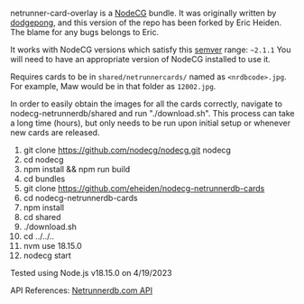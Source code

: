 netrunner-card-overlay is a [NodeCG](http://github.com/nodecg/nodecg) bundle.
It was originally written by [dodgepong](https://github.com/dodgepong/nodecg-netrunnerdb-cards), and this version of the repo has been forked by Eric Heiden. The blame for any bugs belongs to Eric.

It works with NodeCG versions which satisfy this [semver](https://docs.npmjs.com/getting-started/semantic-versioning) range: `~2.1.1`
You will need to have an appropriate version of NodeCG installed to use it.

Requires cards to be in `shared/netrunnercards/` named as `<nrdbcode>.jpg`. For example, Maw would be in that folder as `12002.jpg`.

In order to easily obtain the images for all the cards correctly, navigate to nodecg-netrunnerdb/shared and run "./download.sh". This process can take a long time (hours), but only needs to be run upon initial setup or whenever new cards are released.

1. git clone https://github.com/nodecg/nodecg.git nodecg
2. cd nodecg
3. npm install && npm run build
4. cd bundles
5. git clone https://github.com/eheiden/nodecg-netrunnerdb-cards
6. cd nodecg-netrunnerdb-cards
7. npm install
8. cd shared
9. ./download.sh
10. cd ../../..
11. nvm use 18.15.0
8. nodecg start

Tested using Node.js v18.15.0 on 4/19/2023

API References:
[Netrunnerdb.com API](https://netrunnerdb.com/api/doc)
